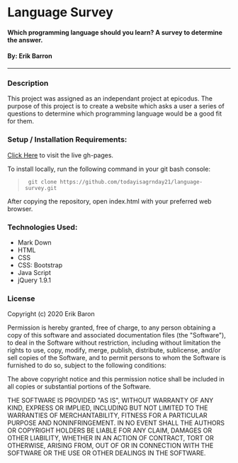 # Language Survey
#### Which programming language should you learn? A survey to determine the answer.
#### By: Erik Barron
--- 
### Description
This project was assigned as an independant project at epicodus. The purpose of this project is to create a website which asks a user a series of questions to determine which programming language would be a good fit for them.

### Setup / Installation Requirements:

[Click Here]() to visit the live gh-pages.

To install locally, run the following command in your git bash console:
> ` git clone https://github.com/todayisagrnday21/language-survey.git`

After copying the repository, open index.html with your preferred web browser.

### Technologies Used:
* Mark Down
* HTML
* CSS
* CSS: Bootstrap
* Java Script
* jQuery 1.9.1

### License

Copyright (c) 2020 Erik Baron

Permission is hereby granted, free of charge, to any person obtaining a copy
of this software and associated documentation files (the "Software"), to deal
in the Software without restriction, including without limitation the rights
to use, copy, modify, merge, publish, distribute, sublicense, and/or sell
copies of the Software, and to permit persons to whom the Software is
furnished to do so, subject to the following conditions:

The above copyright notice and this permission notice shall be included in all
copies or substantial portions of the Software.

THE SOFTWARE IS PROVIDED "AS IS", WITHOUT WARRANTY OF ANY KIND, EXPRESS OR
IMPLIED, INCLUDING BUT NOT LIMITED TO THE WARRANTIES OF MERCHANTABILITY,
FITNESS FOR A PARTICULAR PURPOSE AND NONINFRINGEMENT. IN NO EVENT SHALL THE
AUTHORS OR COPYRIGHT HOLDERS BE LIABLE FOR ANY CLAIM, DAMAGES OR OTHER
LIABILITY, WHETHER IN AN ACTION OF CONTRACT, TORT OR OTHERWISE, ARISING FROM,
OUT OF OR IN CONNECTION WITH THE SOFTWARE OR THE USE OR OTHER DEALINGS IN THE
SOFTWARE.